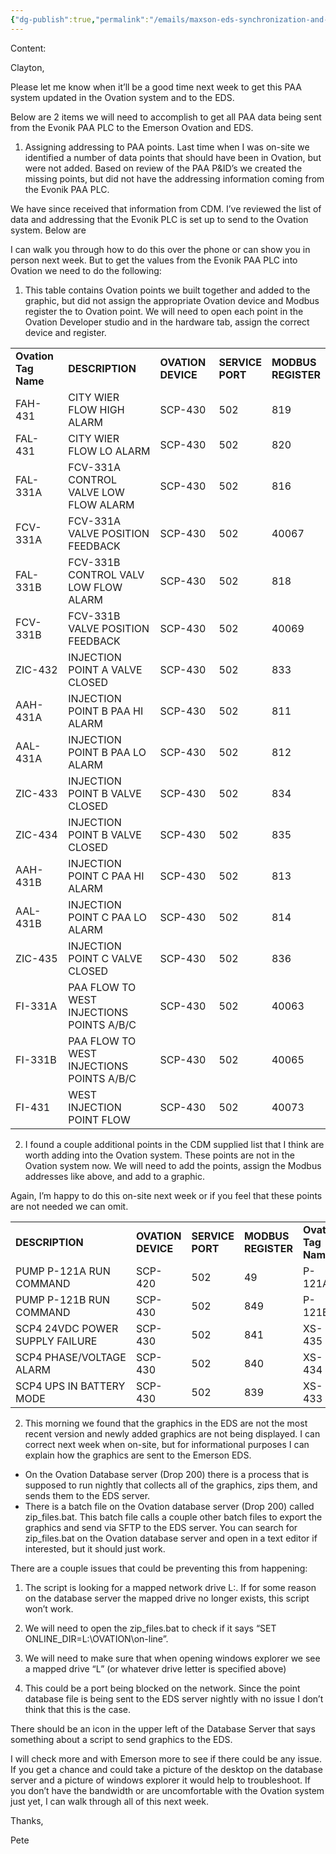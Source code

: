 ```yaml
---
{"dg-publish":true,"permalink":"/emails/maxson-eds-synchronization-and-paa-points-29-january-2025/","noteIcon":"","created":"2025-01-29T11:40:41.377-06:00"}
---
```


Content:

Clayton,

Please let me know when it’ll be a good time next week to get this PAA system updated in the Ovation system and to the EDS.

Below are 2 items we will need to accomplish to get all PAA data being sent from the Evonik PAA PLC to the Emerson Ovation and EDS.

1. Assigning addressing to PAA points. Last time when I was on-site we identified a number of data points that should have been in Ovation, but were not added. Based on review of the PAA P&ID’s we created the missing points, but did not have the addressing information coming from the Evonik PAA PLC.

We have since received that information from CDM. I’ve reviewed the list of data and addressing that the Evonik PLC is set up to send to the Ovation system. Below are

I can walk you through how to do this over the phone or can show you in person next week. But to get the values from the Evonik PAA PLC into Ovation we need to do the following:

1. This table contains Ovation points we built together and added to the graphic, but did not assign the appropriate Ovation device and Modbus register the to Ovation point. We will need to open each point in the Ovation Developer studio and in the hardware tab, assign the correct device and register.

|   |   |   |   |   |
|---|---|---|---|---|
|**Ovation Tag Name**|**DESCRIPTION**|**OVATION DEVICE**|**SERVICE  <br>PORT**|**MODBUS  <br>REGISTER**|
|FAH-431|CITY WIER FLOW HIGH ALARM|SCP-430|502|819|
|FAL-431|CITY WIER FLOW LO ALARM|SCP-430|502|820|
|FAL-331A|FCV-331A CONTROL VALVE LOW FLOW ALARM|SCP-430|502|816|
|FCV-331A|FCV-331A VALVE POSITION FEEDBACK|SCP-430|502|40067|
|FAL-331B|FCV-331B CONTROL VALV LOW FLOW ALARM|SCP-430|502|818|
|FCV-331B|FCV-331B VALVE POSITION FEEDBACK|SCP-430|502|40069|
|ZIC-432|INJECTION POINT A VALVE CLOSED|SCP-430|502|833|
|AAH-431A|INJECTION POINT B PAA HI ALARM|SCP-430|502|811|
|AAL-431A|INJECTION POINT B PAA LO ALARM|SCP-430|502|812|
|ZIC-433|INJECTION POINT B VALVE CLOSED|SCP-430|502|834|
|ZIC-434|INJECTION POINT B VALVE CLOSED|SCP-430|502|835|
|AAH-431B|INJECTION POINT C PAA HI ALARM|SCP-430|502|813|
|AAL-431B|INJECTION POINT C PAA LO ALARM|SCP-430|502|814|
|ZIC-435|INJECTION POINT C VALVE CLOSED|SCP-430|502|836|
|FI-331A|PAA FLOW TO WEST INJECTIONS POINTS A/B/C|SCP-430|502|40063|
|FI-331B|PAA FLOW TO WEST INJECTIONS POINTS A/B/C|SCP-430|502|40065|
|FI-431|WEST INJECTION POINT FLOW|SCP-430|502|40073|

2. I found a couple additional points in the CDM supplied list that I think are worth adding into the Ovation system. These points are not in the Ovation system now. We will need to add the points, assign the Modbus addresses like above, and add to a graphic.

Again, I’m happy to do this on-site next week or if you feel that these points are not needed we can omit.

|   |   |   |   |   |
|---|---|---|---|---|
|**DESCRIPTION**|**OVATION DEVICE**|**SERVICE  <br>PORT**|**MODBUS  <br>REGISTER**|**Ovation Tag Name**|
|PUMP P-121A RUN COMMAND|SCP-420|502|49|P-121A|
|PUMP P-121B RUN COMMAND|SCP-430|502|849|P-121B|
|SCP4 24VDC POWER SUPPLY FAILURE|SCP-430|502|841|XS-435|
|SCP4 PHASE/VOLTAGE ALARM|SCP-430|502|840|XS-434|
|SCP4 UPS IN BATTERY MODE|SCP-430|502|839|XS-433|

2. This morning we found that the graphics in the EDS are not the most recent version and newly added graphics are not being displayed. I can correct next week when on-site, but for informational purposes I can explain how the graphics are sent to the Emerson EDS.

- On the Ovation Database server (Drop 200) there is a process that is supposed to run nightly that collects all of the graphics, zips them, and sends them to the EDS server.
- There is a batch file on the Ovation database server (Drop 200) called zip_files.bat. This batch file calls a couple other batch files to export the graphics and send via SFTP to the EDS server. You can search for zip_files.bat on the Ovation database server and open in a text editor if interested, but it should just work.

There are a couple issues that could be preventing this from happening:

1. The script is looking for a mapped network drive L:\. If for some reason on the database server the mapped drive no longer exists, this script won’t work.

1. We will need to open the zip_files.bat to check if it says “SET ONLINE_DIR=L:\\OVATION\on-line”.
2. We will need to make sure that when opening windows explorer we see a mapped drive “L” (or whatever drive letter is specified above)

3. This could be a port being blocked on the network. Since the point database file is being sent to the EDS server nightly with no issue I don’t think that this is the case.

There should be an icon in the upper left of the Database Server that says something about a script to send graphics to the EDS.

I will check more and with Emerson more to see if there could be any issue. If you get a chance and could take a picture of the desktop on the database server and a picture of windows explorer it would help to troubleshoot. If you don’t have the bandwidth or are uncomfortable with the Ovation system just yet, I can walk through all of this next week.

Thanks,

Pete

